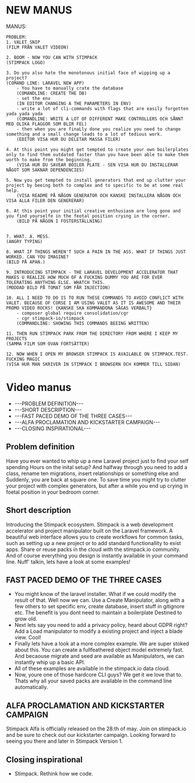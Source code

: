 # NEW MANUS

MANUS:

    PROBLEM:
    1. VALET SNIP
    (FILM FRÅN VALET VIDEON)
    
    2. BOOM - NOW YOU CAN WITH STIMPACK
    (STIMPACK LOGO)
    
    3. Do you also hate the monotonous initial face of wipping up a project? 
    (COMAND LINE: LARAVEL NEW APP)
        - You have to manually crate the database
        (COMANDLINE: CREATE THE DB)
        - set the env 
        (IN EDITOR CHANGING A THE PARAMETERS IN ENV)
        - write a lot of cli-commands with flags that are easily forgotten yada yada yada
        (COMANDLINE: WRITE A LOT OF DIFFERENT MAKE CONTROLLERS OCH SÅNNT MED OLIKA FLAGGOR SOM BLIR FEL)
        - then when you are finaLly done you realize you need to change something and a small change leads to a lot of tedious work.
        (EDITOR VISA HUR DU DELETAR MASSA FILER)
        
    4. At this point you might get tempted to create your own boilerplates only to find them outdated faster than you have been able to make them worth to make from the beginning.
        (VISA HUR DU SAVEAR BOILER PLATE - SEN VISA HUR DU INSTALLERAR NÅGOT SOM SAKNAR DEPENDENCIES)
        
    5. Now you get tempted to install generators that end up clutter your project by beeing both to complex and to specific to be at some real help.
        (VISA README PÅ NÅGON GENERATOR OCH KANSKE INSTALLERA NÅGON OCH VISA ALLA FILER DEN GENERERAR)
        
    6. At this point your initial creative enthusiasm are long gone and you find yourselfe in the feotal position crying in the corner.
        (BILD PÅ NÅGON I FOSTERSTÄLLNING)
        
    
    7. WHAT. A. MESS.
    (ANGRY TYPING)

    8. WHAT IF THINGS WEREN'T SUCH A PAIN IN THE ASS. WHAT IF THINGS JUST WORKED. CAN YOU IMAGINE?
    (BILD PÅ APAN.)

    9. INTRODUCING STIMPACK - THE LARAVEL DEVELOPMENT ACCELERATOR THAT MAKES U REALIZE HOW MUCH OF A FUCKING DUMMY YOU ARE FOR EVER TOLERATING ANYTHING ELSE. WHATCH THIS.
    (MODDAD BILD PÅ TOMAT SOM FÅR INJECTION)

    10. ALL I NEED TO DO IS TO RUN THESE COMMANDS TO AVOID CONFLICT WITH VALET. BECAUSE OF CORSE I AM USING VALET AS IT IS AWESOME AND THEIR PROMO VIDEO ROCKS! {KANSKE SKA KOMMANDONA SÄGAS VERBALT}
        - composer global require consolidation/cgr
        - cgr stimpack-io/stimpack
        (COMMANDLINE: SHOWING THIS COMMANDS BEEING WRITTEN)

    11. THEN RUN STIMPACK PARK FROM THE DIRECTORY FROM WHERE I KEEP MY PROJECTS
    (SAMMA FILM SOM OVAN FORTSÄTTER)

    12. NOW WHEN I OPEN MY BROWSER STIMPACK IS AVAILABLE ON STIMPACK.TEST. FUCKING MAGIC
    (VISA HUR MAN SKRIVER IN STIMPACK I BROWSERN OCH KOMMER TILL SIDAN)





# Video manus
* ---PROBLEM DEFINITION---
* ---SHORT DESCRIPTION---
* ---FAST PACED DEMO OF THE THREE CASES---
* ---ALFA PROCLAMATION AND KICKSTARTER CAMPAIGN---
* ---CLOSING INSPIRATIONAL---

## Problem definition
Have you ever wanted to whip up a new Laravel project just to find your self spending Hours on the inital setup?
And halfway through you need to add a class, rename ten migrations, 
insert relationships or something else and Suddenly, you are back at square one. 
To save time you might try to clutter your project with complex generators, 
but after a while you end up crying in foetal position in your bedroom corner. 

## Short description
Introducing the Stimpack ecosystem. Stimpack is a web development accelerator and project manipulator built on the Laravel framework. 
A beautiful web interface allows you to create workflows for common tasks, 
such as setting up a new project or to add standard functionallity to exist apps.
Share or reuse packs in the cloud with the stimpack.io community. 
And of course everything you design is instantly available in your command line. 
Nuff' talkin, lets have a look at some examples!

## FAST PACED DEMO OF THE THREE CASES
* You might know of the laravel installer. What if we could modify the result of that. Well now we can.
Use a Create Manipulator, along with a few others to set specific env, create database, insert stuff in gitignore etc.
The benefit is you dont need to maintain a boilerplate Destined to grow old.
* Next lets say you need to add a privacy policy, heard about GDPR right? Add a Load manipulator to modify a existing project and inject a blade view. Cool!
* Finally lets have a look at a more complex example. We are super stoked about this.
You can create a fullfeathered object model extremely fast. And becaouse migrate and seed are available as Manipulators,
we can instantly whip up a basic API.
* All of these examples are available in the stimpack.io data cloud.
* Now, youre one of those hardcore CLI guys? We get it we love that to. 
Thats why all your saved packs are available in the command line automatically.

## ALFA PROCLAMATION AND KICKSTARTER CAMPAIGN
Stimpack Alfa is officially released on the 28:th of may. Join on stimpack.io and be sure to check out our kickstarter campaign.
Looking forward to seeing you there and later in Stimpack Version 1.

## Closing inspirational
* Stimpack. Rethink how we code.

